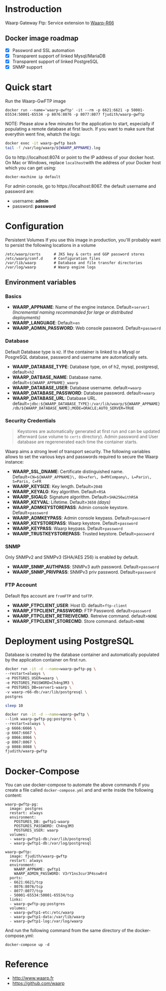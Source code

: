 # Instroduction

Waarp Gateway Ftp: Service extension to [Waarp-R66](https://hub.docker.com/r/fjudith/waarp-r66/)

## Docker image roadmap

* [X] Password and SSL automation
* [X] Transparent support of linked Mysql/MariaDB
* [X] Transparent support of linked PostgreSQL
* [X] SNMP support

# Quick start
Run the Waarp-GwFTP image

`docker run --name='waarp-gwftp' -it --rm -p 6621:6621 -p 50001-65534:50001-65534 -p 8076:8076 -p 8077:8077 fjudith/waarp-gwftp`

NOTE: Please alow a few minutes for the application to start, especially if populating a remote database at first lauch. If you want to make sure that everythin went fine, whatch the logs:

```bash
docker exec -it waarp-gwftp bash
tail -f /var/log/waarp/${WAARP_APPNAME}.log
```

Go  to http://localhost:8074 or point to the IP address of your docker host. On Mac or Windows, replace `localhost`with the address of your Docker host which you can get using:

```
docker-machine ip default
```
For admin console, go to https://localhost:8067. the default username and password are:

* username: **admin**
* password: **password**

# Configuration
Persistent Volumes
If you use this image in production, you'lll probably want to persist the following locations in a volume

```
/etc/waarp/certs      # JKS key & certs and GGP password stores
/etc/waarp/conf.d     # Configuration files
/var/lib/waarp        # Database and file transfer directories
/var/log/waarp        # Waarp engine logs
```

## Environment variables
### Basics
* **WAARP_APPNAME**: Name of the engine instance. Default=`server1` _(Incremental naming recommanded for large or distributed deployments)_
* **WAARP_LANGUAGE**: Default=`en`
* **WAARP_ADMIN_PASSWORD**: Web console password. Default=`password`

### Database
Default Database type is `H2`.
If the container is linked to a Mysql or PosgreSQL database, password and username are automatically sets.

* **WAARP_DATABASE_TYPE**: Database type, on of h2, mysql, postgresql, default=`h2`
* **WAARP_DATBASE_NAME**: Database name. default=`${WAARP_APPNAME}_waarp`
* **WAARP_DATABASE_USER**: Database username. default=`waarp`
* **WAARP_DATABASE_PASSWORD**: Database password. default=`waarp`
* **WAARP_DATABASE_URL**: Database URL. default=`jdbc:${WAARP_DATABASE_TYPE}:/var/lib/waarp/${WAARP_APPNAME}/db/${WAARP_DATABASE_NAME};MODE=ORACLE;AUTO_SERVER=TRUE`

### Security Credentials
> Keystores are automatically generated at first run and can be updated afterward (use volume to `certs` directory).
Admin password and User database are regerenerated each time the container starts.

Waarp aims a strong level of transport security.
The following variables allows to set the various keys and passwords required to secure the Waarp instance:

* **WAARP_SSL_DNAME**: Certificate distinguished name. Default=`CN=${WAARP_APPNAME}\, OU=xfer\, O=MYCompany\, L=Paris\, S=Paris, C=FR`
* **WAARP_KEYSIZE**: Key length. Default=`2048`
* **WAARP_KEYALG**: Key algorithm. Default=`RSA`
* **WAARP_SIGALG**: Signature algorithm. Default=`SHA256withRSA`
* **WAARP_KEYVAL**: Lifetime. Default=`3650` _(days)_
* **WAARP_ADMKEYSTOREPASS**: Admin console keystore. Default=`password`
* **WAARP_ADMKEYPASS**: Admin console keypass. Default=`password`
* **WAARP_KEYSTOREPASS**: Waarp keystore.  Default=`password`
* **WAARP_KEYPASS**: Waarp keypass.  Default=`password`
* **WAARP_TRUSTKEYSTOREPASS**: Trusted keystore.  Default=`password`

### SNMP

Only SNMPv2 and SNMPv3 (SHA/AES 256) is enabled by default.

* **WAARP_SNMP_AUTHPASS**: SNMPv3 auth password. Default=`password`
* **WAARP_SNMP_PRIVPASS**: SNMPv3 priv password. Default=`password`

### FTP Account

Default ftps account are `fromFTP` and `toFTP`.

* **WAARP_FTPCLIENT_USER**: Host ID. default=`ftp-client`
* **WAARP_FTPCLIENT_PASSWORD**: FTP Password. default=`password`
* **WAARP_FTPCLIENT_RETREIVECMD**. Retreive command. default=`NONE`
* **WAARP_FTPCLIENT_STORECMD**. Store command. default=`NONE`

# Deployment using PostgreSQL
Database is created by the database container and automatically populated by the application container on first run.

```bash
docker run -it -d --name=waarp-gwftp-pg \
--restart=always \
-e POSTGRES_USER=waarp \
-e POSTGRES_PASSWORD=Ch4ng3M3 \
-e POSTGRES_DB=server1-waarp \
-v waarp-r66-db:/var/lib/postgresql \
postgres

sleep 10

docker run -it -d --name=waarp-gwftp \
--link waarp-gwftp-pg:postgres \
--restart=always \
-p 6666:6666 \
-p 6667:6667 \
-p 8066:8066 \
-p 8067:8067 \
-p 8088:8088 \
fjudith/waarp-gwftp
```

# Docker-Compose

You can use docker-compose to automate the above commands if you create a file called `docker-compose.yml` and and write inside the following content:

```
waarp-gwftp-pg:
  image: postgres
  restart: always
  environment:
    POSTGRES_DB: gwftp1-waarp
    POSTGRES_PASSWORD: Ch4ng3M3
    POSTGRES_USER: waarp
  volumes:
  - waarp-gwftp1-db:/var/lib/postgresql
  - waarp-gwftp1-db:/var/log/postgresql

waarp-gwftp:
  image: fjudith/waarp-gwftp
  restart: always
  environment:
    WAARP_APPNAME: gwftp1
    WAARP_ADMIN_PASSWORD: V3rY1ns3cur3P4ssw0rd
  ports:
  - 6621:6621/tcp
  - 8076:8076/tcp
  - 8077:8077/tcp
  - 50001-65534:50001-65534/tcp
  links:
  - waarp-gwftp-pg:postgres
  volumes:
  - waarp-gwftp1-etc:/etc/waarp
  - waarp-gwftp1-data:/var/lib/waarp
  - waarp-gwftp1-log:/var/log/waarp
```
And run the following command from the same directory of the docker-compose.yml:

```
docker-compose up -d
```
# Reference
* http://www.waarp.fr
* https://github.com/waarp